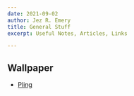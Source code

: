 ```yaml
---
date: 2021-09-02
author: Jez R. Emery
title: General Stuff
excerpt: Useful Notes, Articles, Links

---
```

## Wallpaper
* [Pling](https://www.pling.com)